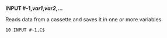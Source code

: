 **INPUT #-1,*var1*,*var2*,...**

Reads data from a cassette and saves it in one or more variables

```ecb2
10 INPUT #-1,C$
```
